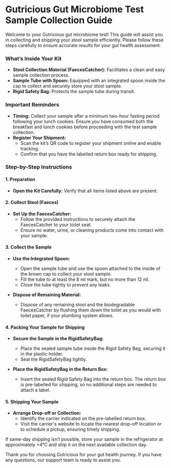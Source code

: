 # Gutricious Gut Microbiome Test Sample Collection Guide

Welcome to your Gutricious gut microbiome test! This guide will assist you in collecting and shipping your stool sample efficiently. Please follow these steps carefully to ensure accurate results for your gut health assessment.

### What’s Inside Your Kit

- **Stool Collection Material (FaecesCatcher):** Facilitates a clean and easy sample collection process.
- **Sample Tube with Spoon:** Equipped with an integrated spoon inside the cap to collect and securely store your stool sample.
- **Rigid Safety Bag:** Protects the sample tube during transit.

### Important Reminders

- **Timing:** Collect your sample after a minimum two-hour fasting period following your lunch cookies. Ensure you have consumed both the breakfast and lunch cookies before proceeding with the test sample collection.
- **Register Your Shipment:**
  - Scan the kit’s QR code to register your shipment online and enable tracking.
  - Confirm that you have the labelled return box ready for shipping.

### Step-by-Step Instructions

#### 1. Preparation

- **Open the Kit Carefully:** Verify that all items listed above are present.

#### 2. Collect Stool (Faeces)

- **Set Up the FaecesCatcher:**
  - Follow the provided instructions to securely attach the FaecesCatcher to your toilet seat.
  - Ensure no water, urine, or cleaning products come into contact with your sample.

#### 3. Collect the Sample

- **Use the Integrated Spoon:**
  - Open the sample tube and use the spoon attached to the inside of the brown cap to collect your stool sample.
  - Fill the tube to at least the 8 ml mark, but no more than 12 ml.
  - Close the tube tightly to prevent any leaks.

- **Dispose of Remaining Material:**
  - Dispose of any remaining stool and the biodegradable FaecesCatcher by flushing them down the toilet as you would with toilet paper, if your plumbing system allows.

#### 4. Packing Your Sample for Shipping

- **Secure the Sample in the RigidSafetyBag:**
  - Place the sealed sample tube inside the Rigid Safety Bag, securing it in the plastic holder.
  - Seal the RigidSafetyBag tightly.

- **Place the RigidSafetyBag in the Return Box:**
  - Insert the sealed Rigid Safety Bag into the return box. The return box is pre-labelled for shipping, so no additional steps are needed to attach a label.

#### 5. Shipping Your Sample

- **Arrange Drop-off or Collection:**
  - Identify the carrier indicated on the pre-labelled return box.
  - Visit the carrier's website to locate the nearest drop-off location or to schedule a pickup, ensuring timely shipping.

If same-day shipping isn’t possible, store your sample in the refrigerator at approximately +4°C and ship it on the next available collection day.

Thank you for choosing Gutricious for your gut health journey. If you have any questions, our support team is ready to assist you.
